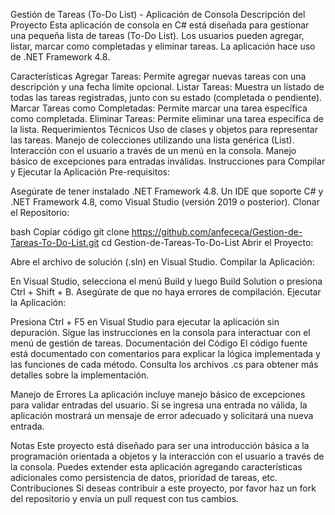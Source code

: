 Gestión de Tareas (To-Do List) - Aplicación de Consola
Descripción del Proyecto
Esta aplicación de consola en C# está diseñada para gestionar una pequeña lista de tareas (To-Do List). Los usuarios pueden agregar, listar, marcar como completadas y eliminar tareas. La aplicación hace uso de .NET Framework 4.8.

Características
Agregar Tareas: Permite agregar nuevas tareas con una descripción y una fecha límite opcional.
Listar Tareas: Muestra un listado de todas las tareas registradas, junto con su estado (completada o pendiente).
Marcar Tareas como Completadas: Permite marcar una tarea específica como completada.
Eliminar Tareas: Permite eliminar una tarea específica de la lista.
Requerimientos Técnicos
Uso de clases y objetos para representar las tareas.
Manejo de colecciones utilizando una lista genérica (List<T>).
Interacción con el usuario a través de un menú en la consola.
Manejo básico de excepciones para entradas inválidas.
Instrucciones para Compilar y Ejecutar la Aplicación
Pre-requisitos:

Asegúrate de tener instalado .NET Framework 4.8.
Un IDE que soporte C# y .NET Framework 4.8, como Visual Studio (versión 2019 o posterior).
Clonar el Repositorio:

bash
Copiar código
git clone https://github.com/anfececa/Gestion-de-Tareas-To-Do-List.git
cd Gestion-de-Tareas-To-Do-List
Abrir el Proyecto:

Abre el archivo de solución (.sln) en Visual Studio.
Compilar la Aplicación:

En Visual Studio, selecciona el menú Build y luego Build Solution o presiona Ctrl + Shift + B.
Asegúrate de que no haya errores de compilación.
Ejecutar la Aplicación:

Presiona Ctrl + F5 en Visual Studio para ejecutar la aplicación sin depuración.
Sigue las instrucciones en la consola para interactuar con el menú de gestión de tareas.
Documentación del Código
El código fuente está documentado con comentarios para explicar la lógica implementada y las funciones de cada método. Consulta los archivos .cs para obtener más detalles sobre la implementación.

Manejo de Errores
La aplicación incluye manejo básico de excepciones para validar entradas del usuario. Si se ingresa una entrada no válida, la aplicación mostrará un mensaje de error adecuado y solicitará una nueva entrada.

Notas
Este proyecto está diseñado para ser una introducción básica a la programación orientada a objetos y la interacción con el usuario a través de la consola.
Puedes extender esta aplicación agregando características adicionales como persistencia de datos, prioridad de tareas, etc.
Contribuciones
Si deseas contribuir a este proyecto, por favor haz un fork del repositorio y envía un pull request con tus cambios.
